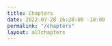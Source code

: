 ```yaml
---
title: Chapters
date: 2022-07-28 16:28:00 -10:00
permalink: "/chapters"
layout: allchapters
---
```


